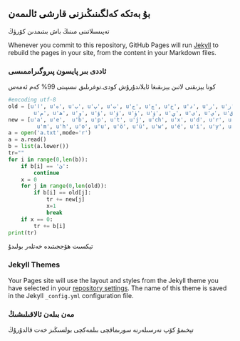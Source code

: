 ## بۇ بەتكە كەلگىنىڭىزنى قارشى ئالىمەن

تەپىسىلاتىنى مىنىڭ باش بىتىمدىن كۆرۈڭ

Whenever you commit to this repository, GitHub Pages will run [Jekyll](https://jekyllrb.com/) to rebuild the pages in your site, from the content in your Markdown files.

### ئاددى بىر پايسون پىروگىراممىسى

كونا يېزىقنى لاتىن يېزىقىغا ئايلاندۇرۇش كودى.توغرىلىق نىسپىتى 99% كەم ئەمەس

```python
#encoding utf-8
old = [u'ا', u'ە', u'ب', u'پ', u'ت', u'ج', u'چ', u'خ', u'د', u'ر', u'ز', u'ژ', u'س', u'ش', u'ف', u'ڭ', u'ل',\
        u'م', u'ھ', u'و', u'ۇ', u'ۆ', u'ۈ', u'ۋ', u'ې', u'ى', u'ي', u'ق', u'ك', u'گ', u'ن', u'غ',u'؟']
new = [u'a', u'e',  u'b', u'p', u't', u'j', u'ch', u'x', u'd', u'r', u'z', u'j', u's', u'sh', u'f', u'ng', u'l',\
         u'm', u'h', u'o', u'u', u'ö', u'ü', u'w', u'é', u'i', u'y', u'q', u'k', u'g', u'n', u'gh',u'?']
a = open('a.txt',mode='r')
a = a.read()
b = list(a.lower())
tr=""
for i in range(0,len(b)):
    if b[i] == 'ئ':
        continue
    x = 0
    for j in range(0,len(old)):
        if b[i] == old[j]:
            tr += new[j]
            x=1
            break
    if x == 0:
        tr += b[i]
print(tr)

```

تېكسىت ھۆججىتىدە خەتلەر بولىدۇ
### Jekyll Themes

Your Pages site will use the layout and styles from the Jekyll theme you have selected in your [repository settings](https://github.com/Abdusalamstd/Python/settings). The name of this theme is saved in the Jekyll `_config.yml` configuration file.

### مەن بىلەن ئالاقىلىشىڭ

تېخىمۇ كۆپ نەرسىلەرنە سورىماقچى بىلمەكچى بولسىڭىز خەت قالدۇرۇڭ
